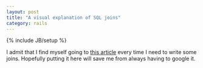 ```yaml
---
layout: post
title: "A visual explanation of SQL joins"
category: rails
---
```

{% include JB/setup %}

I admit that I find myself going to [this article](http://blog.codinghorror.com/a-visual-explanation-of-sql-joins/) every time I need to write some joins. Hopefully putting it here will save me from always having to google it.

